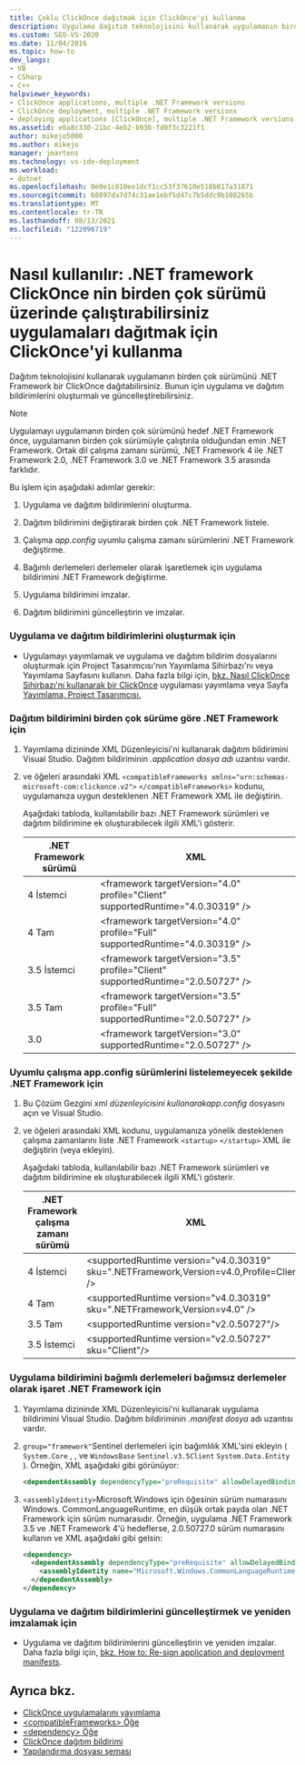 ```yaml
---
title: Çoklu ClickOnce dağıtmak için ClickOnce'yi kullanma
description: Uygulama dağıtım teknolojisini kullanarak uygulamanın birden çok sürümünü .NET Framework bir uygulamayı ClickOnce öğrenin.
ms.custom: SEO-VS-2020
ms.date: 11/04/2016
ms.topic: how-to
dev_langs:
- VB
- CSharp
- C++
helpviewer_keywords:
- ClickOnce applications, multiple .NET Framework versions
- ClickOnce deployment, multiple .NET Framework versions
- deploying applications [ClickOnce], multiple .NET Framework versions
ms.assetid: e0a8c330-21bc-4eb2-b936-fd0f3c3221f1
author: mikejo5000
ms.author: mikejo
manager: jmartens
ms.technology: vs-ide-deployment
ms.workload:
- dotnet
ms.openlocfilehash: 0e0e1c010ee1dcf1cc53f37610e518b817a31871
ms.sourcegitcommit: 68897da7d74c31ae1ebf5d47c7b5ddc9b108265b
ms.translationtype: MT
ms.contentlocale: tr-TR
ms.lasthandoff: 08/13/2021
ms.locfileid: "122096719"
---
```

# <a name="how-to-use-clickonce-to-deploy-applications-that-can-run-on-multiple-versions-of-the-net-framework"></a>Nasıl kullanılır: .NET framework ClickOnce nin birden çok sürümü üzerinde çalıştırabilirsiniz uygulamaları dağıtmak için ClickOnce'yi kullanma
Dağıtım teknolojisini kullanarak uygulamanın birden çok sürümünü .NET Framework bir ClickOnce dağıtabilirsiniz. Bunun için uygulama ve dağıtım bildirimlerini oluşturmalı ve güncelleştirebilirsiniz.

> [!NOTE]
> Uygulamayı uygulamanın birden çok sürümünü hedef .NET Framework önce, uygulamanın birden çok sürümüyle çalıştırıla olduğundan emin .NET Framework. Ortak dil çalışma zamanı sürümü, .NET Framework 4 ile .NET Framework 2.0, .NET Framework 3.0 ve .NET Framework 3.5 arasında farklıdır.

 Bu işlem için aşağıdaki adımlar gerekir:

1. Uygulama ve dağıtım bildirimlerini oluşturma.

2. Dağıtım bildirimini değiştirarak birden çok .NET Framework listele.

3. Çalışma *app.config* uyumlu çalışma zamanı sürümlerini .NET Framework değiştirme.

4. Bağımlı derlemeleri derlemeler olarak işaretlemek için uygulama bildirimini .NET Framework değiştirme.

5. Uygulama bildirimini imzalar.

6. Dağıtım bildirimini güncelleştirin ve imzalar.

### <a name="to-generate-the-application-and-deployment-manifests"></a>Uygulama ve dağıtım bildirimlerini oluşturmak için

- Uygulamayı yayımlamak ve uygulama ve dağıtım bildirim dosyalarını oluşturmak için Project Tasarımcısı'nın Yayımlama Sihirbazı'nı veya Yayımlama Sayfasını kullanın. Daha fazla bilgi için, [bkz. Nasıl ClickOnce Sihirbazı'nı kullanarak bir ClickOnce](../deployment/how-to-publish-a-clickonce-application-using-the-publish-wizard.md) uygulaması yayımlama veya Sayfa [Yayımlama, Project Tasarımcısı.](../ide/reference/publish-page-project-designer.md)

### <a name="to-change-the-deployment-manifest-to-list-the-multiple-net-framework-versions"></a>Dağıtım bildirimini birden çok sürüme göre .NET Framework için

1. Yayımlama dizininde XML Düzenleyicisi'ni kullanarak dağıtım bildirimini Visual Studio. Dağıtım bildiriminin *.application dosya adı* uzantısı vardır.

2. ve öğeleri arasındaki XML `<compatibleFrameworks xmlns="urn:schemas-microsoft-com:clickonce.v2">` `</compatibleFrameworks>` kodunu, uygulamanıza uygun desteklenen .NET Framework XML ile değiştirin.

     Aşağıdaki tabloda, kullanılabilir bazı .NET Framework sürümleri ve dağıtım bildirimine ek oluşturabilecek ilgili XML'i gösterir.

    |.NET Framework sürümü|XML|
    |----------------------------|---------|
    |4 İstemci|\<framework targetVersion="4.0" profile="Client" supportedRuntime="4.0.30319" />|
    |4 Tam|\<framework targetVersion="4.0" profile="Full" supportedRuntime="4.0.30319" />|
    |3.5 İstemci|\<framework targetVersion="3.5" profile="Client" supportedRuntime="2.0.50727" />|
    |3.5 Tam|\<framework targetVersion="3.5" profile="Full" supportedRuntime="2.0.50727" />|
    |3.0|\<framework targetVersion="3.0" supportedRuntime="2.0.50727" />|

### <a name="to-change-the-appconfig-file-to-list-the-compatible-net-framework-runtime-versions"></a>Uyumlu çalışma app.config sürümlerini listelemeyecek şekilde .NET Framework için

1. Bu Çözüm Gezgini xml *düzenleyicisini kullanarakapp.config* dosyasını açın ve Visual Studio.

2. ve öğeleri arasındaki XML kodunu, uygulamanıza yönelik desteklenen çalışma zamanlarını liste .NET Framework `<startup>` `</startup>` XML ile değiştirin (veya ekleyin).

     Aşağıdaki tabloda, kullanılabilir bazı .NET Framework sürümleri ve dağıtım bildirimine ek oluşturabilecek ilgili XML'i gösterir.

    |.NET Framework çalışma zamanı sürümü|XML|
    |------------------------------------|---------|
    |4 İstemci|\<supportedRuntime version="v4.0.30319" sku=".NETFramework,Version=v4.0,Profile=Client" />|
    |4 Tam|\<supportedRuntime version="v4.0.30319" sku=".NETFramework,Version=v4.0" />|
    |3.5 Tam|\<supportedRuntime version="v2.0.50727"/>|
    |3.5 İstemci|\<supportedRuntime version="v2.0.50727" sku="Client"/>|

### <a name="to-change-the-application-manifest-to-mark-dependent-assemblies-as-net-framework-assemblies"></a>Uygulama bildirimini bağımlı derlemeleri bağımsız derlemeler olarak işaret .NET Framework için

1. Yayımlama dizininde XML Düzenleyicisi'ni kullanarak uygulama bildirimini Visual Studio. Dağıtım bildiriminin *.manifest dosya* adı uzantısı vardır.

2. `group="framework"`Sentinel derlemeleri için bağımlılık XML'sini ekleyin ( `System.Core` , , ve `WindowsBase` `Sentinel.v3.5Client` `System.Data.Entity` ). Örneğin, XML aşağıdaki gibi görünüyor:

   ```xml
   <dependentAssembly dependencyType="preRequisite" allowDelayedBinding="true" group="framework">
   ```

3. `<assemblyIdentity>`Microsoft.Windows için öğesinin sürüm numarasını Windows. CommonLanguageRuntime, en düşük ortak payda olan .NET Framework için sürüm numarasıdır. Örneğin, uygulama .NET Framework 3.5 ve .NET Framework 4'ü hedeflerse, 2.0.50727.0 sürüm numarasını kullanın ve XML aşağıdaki gibi gelsin:

   ```xml
   <dependency>
     <dependentAssembly dependencyType="preRequisite" allowDelayedBinding="true">
       <assemblyIdentity name="Microsoft.Windows.CommonLanguageRuntime" version="2.0.50727.0" />
     </dependentAssembly>
   </dependency>
   ```

### <a name="to-update-and-re-sign-the-application-and-deployment-manifests"></a>Uygulama ve dağıtım bildirimlerini güncelleştirmek ve yeniden imzalamak için

- Uygulama ve dağıtım bildirimlerini güncelleştirin ve yeniden imzalar. Daha fazla bilgi için, [bkz. How to: Re-sign application and deployment manifests](../deployment/how-to-re-sign-application-and-deployment-manifests.md).

## <a name="see-also"></a>Ayrıca bkz.
- [ClickOnce uygulamalarını yayımlama](../deployment/publishing-clickonce-applications.md)
- [\<compatibleFrameworks> Öğe](../deployment/compatibleframeworks-element-clickonce-deployment.md)
- [\<dependency> Öğe](../deployment/dependency-element-clickonce-application.md)
- [ClickOnce dağıtım bildirimi](../deployment/clickonce-deployment-manifest.md)
- [Yapılandırma dosyası şeması](/dotnet/framework/configure-apps/file-schema/index)
